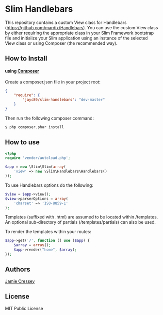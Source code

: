 # Slim Handlebars

This repository contains a custom View class for Handlebars (https://github.com/mardix/Handlebars). 
You can use the custom View class by either requiring the appropriate class in your 
Slim Framework bootstrap file and initialize your Slim application using an instance of 
the selected View class or using Composer (the recommended way).


## How to Install

#### using [Composer](http://getcomposer.org/)

Create a composer.json file in your project root:
    
```json
{
    "require": {
        "jayc89/slim-handlebars": "dev-master"
    }
}
```

Then run the following composer command:

```bash
$ php composer.phar install
```

## How to use
    
```php
<?php
require 'vendor/autoload.php';

$app = new \Slim\Slim(array(
    'view' => new \Slim\Handlebars\Handlebars()
));
```

To use Handlebars options do the following:
    
```php
$view = $app->view();
$view->parserOptions = array(
    'charset' => 'ISO-8859-1'
);
```

Templates (suffixed with .html) are assumed to be located within <doc root>/templates. An optional sub-directory of partials (<doc root>/templates/partials) can also be used.

To render the templates within your routes:
    
```php
$app->get('/', function () use ($app) {
    $array = array();
    $app->render("home", $array);
});
```

## Authors

[Jamie Cressey](https://github.com/jayc89)

## License

MIT Public License
